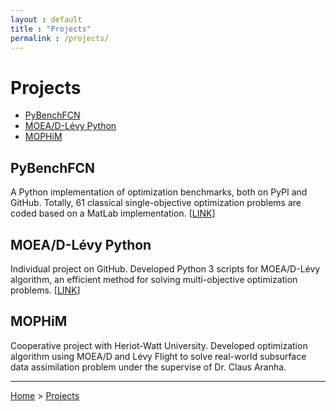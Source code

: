 ```yaml
---
layout : default
title : "Projects"
permalink : /projects/
---
```


# Projects

- [PyBenchFCN](#pybenchfcn)
- [MOEA/D-Lévy Python](#moea-d-levy-python)
- [MOPHiM](#mophim)

## PyBenchFCN

A Python implementation of optimization benchmarks, both on PyPI and GitHub. Totally, 61 classical single-objective optimization problems are coded based on a MatLab implementation. [<a href="https://github.com/Y1fanHE/PyBenchFCN" target="_blank">LINK</a>]

## MOEA/D-Lévy Python

Individual project on GitHub. Developed Python 3 scripts for MOEA/D-Lévy algorithm, an efficient method for solving multi-objective optimization problems. [<a href="https://github.com/Y1fanHE/moead-levy-python" target="_blank">LINK</a>]

## MOPHiM

Cooperative project with Heriot-Watt University. Developed optimization algorithm using MOEA/D and Lévy Flight to solve real-world subsurface data assimilation problem under the supervise of Dr. Claus Aranha.

---

[Home](/) > [Projects](/projects/)
